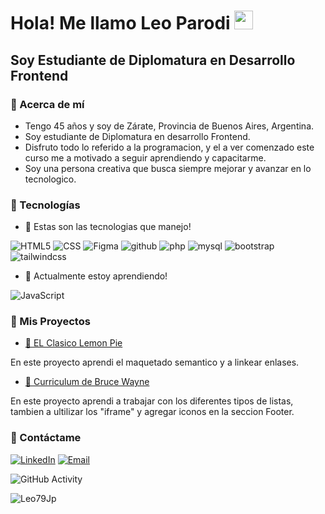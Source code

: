 <h1>Hola! Me llamo Leo Parodi <img src="https://raw.githubusercontent.com/iampavangandhi/iampavangandhi/master/gifs/Hi.gif" width="30px"></h1>
<h2>Soy Estudiante de Diplomatura en Desarrollo Frontend</h2>

### 🚀 Acerca de mí

- Tengo 45 años y soy de Zárate, Provincia de Buenos Aires, Argentina.
- Soy estudiante de Diplomatura en desarrollo Frontend.
- Disfruto todo lo referido a la programacion, y el a ver comenzado este curso me a motivado a seguir aprendiendo y capacitarme.
- Soy una persona creativa que busca siempre mejorar y avanzar en lo tecnologico. 

### 🔧 Tecnologías

- 💪 Estas son las tecnologias que manejo!

![HTML5](https://img.shields.io/badge/-HTML5-333333?style=flat&logo=HTML5)
![CSS](https://img.shields.io/badge/-CSS-333333?style=flat&logo=CSS3&logoColor=1572B6)
![Figma](https://img.shields.io/badge/-Figma-333333?style=flat&logo=figma)
![github](https://img.shields.io/badge/-Github-333333?style=flat&logo=github)
![php](https://img.shields.io/badge/-php-333333?style=flat&logo=php)
![mysql](https://img.shields.io/badge/-mysql-333333?style=flat&logo=mysql)
![bootstrap](https://img.shields.io/badge/-bootstrap-333333?style=flat&logo=bootstrap)
![tailwindcss](https://img.shields.io/badge/-tailwindcss-333333?style=flat&logo=tailwindcss)
- 🧠 Actualmente estoy aprendiendo!

![JavaScript](https://img.shields.io/badge/-JavaScript-333333?style=flat&logo=javascript)


### 🔎 Mis Proyectos
- <a href="https://leo79jp.github.io/EL-Clasico-Lemon-Pie/">🔗 EL Clasico Lemon Pie</a>

En este proyecto aprendi el maquetado semantico y a linkear enlases. 

- <a href="https://leo79jp.github.io/Curriculum-Vitae-de-Bruce-Wayne/">🔗 Curriculum de Bruce Wayne</a>

En este proyecto aprendi a trabajar con los diferentes tipos de listas, tambien a ultilizar los "iframe" y agregar iconos en la seccion Footer.


### 🔗 Contáctame
<a href="https://www.linkedin.com/in/leo-parodi-237784313/"><img alt="LinkedIn" src="https://img.shields.io/badge/LinkedIn-Leo%20Parodi-blue?style=flat-square&logo=linkedin"></a>
<a href="mailto:leojparodi@gmail.com"><img alt="Email" src="https://img.shields.io/badge/Gmail-leojparodi@gmail.com-blue?style=flat-square&logo=gmail"></a> 

![GitHub Activity](https://github-readme-stats.vercel.app/api?username=Leo79Jp&show_icons=true)

<p align="left"> <img src="https://komarev.com/ghpvc/?username=Leo79Jp&label=Profile%20views&color=0e75b6&style=flat" alt="Leo79Jp" /> </p>
